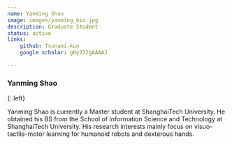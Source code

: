 ```yaml
---
name: Yanming Shao
image: images/yanming_bio.jpg
description: Graduate Student
status: active
links:
    github: Tsunami-kun
    google scholar: gHy232gAAAAJ

---
```

### Yanming Shao
{:.left}

Yanming Shao is currently a Master student at ShanghaiTech University. He obtained his BS from the School of Information Science and Technology at ShanghaiTech University. His research interests mainly focus on visuo-tactile-motor learning for humanoid robots and dexterous hands.







